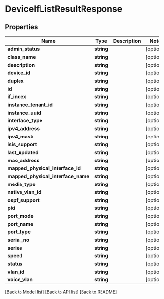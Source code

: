 # DeviceIfListResultResponse

## Properties
Name | Type | Description | Notes
------------ | ------------- | ------------- | -------------
**admin_status** | **string** |  | [optional] 
**class_name** | **string** |  | [optional] 
**description** | **string** |  | [optional] 
**device_id** | **string** |  | [optional] 
**duplex** | **string** |  | [optional] 
**id** | **string** |  | [optional] 
**if_index** | **string** |  | [optional] 
**instance_tenant_id** | **string** |  | [optional] 
**instance_uuid** | **string** |  | [optional] 
**interface_type** | **string** |  | [optional] 
**ipv4_address** | **string** |  | [optional] 
**ipv4_mask** | **string** |  | [optional] 
**isis_support** | **string** |  | [optional] 
**last_updated** | **string** |  | [optional] 
**mac_address** | **string** |  | [optional] 
**mapped_physical_interface_id** | **string** |  | [optional] 
**mapped_physical_interface_name** | **string** |  | [optional] 
**media_type** | **string** |  | [optional] 
**native_vlan_id** | **string** |  | [optional] 
**ospf_support** | **string** |  | [optional] 
**pid** | **string** |  | [optional] 
**port_mode** | **string** |  | [optional] 
**port_name** | **string** |  | [optional] 
**port_type** | **string** |  | [optional] 
**serial_no** | **string** |  | [optional] 
**series** | **string** |  | [optional] 
**speed** | **string** |  | [optional] 
**status** | **string** |  | [optional] 
**vlan_id** | **string** |  | [optional] 
**voice_vlan** | **string** |  | [optional] 

[[Back to Model list]](../README.md#documentation-for-models) [[Back to API list]](../README.md#documentation-for-api-endpoints) [[Back to README]](../README.md)


